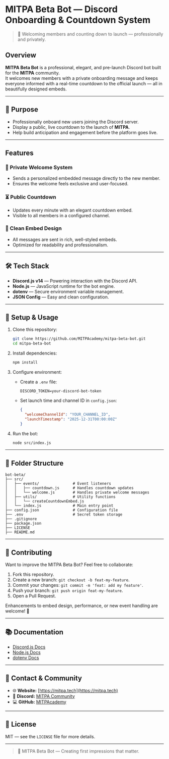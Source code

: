 
# MITPA Beta Bot — Discord Onboarding & Countdown System

> 🤖 Welcoming members and counting down to launch — professionally and privately.

## Overview

**MITPA Beta Bot** is a professional, elegant, and pre-launch Discord bot built for the **MITPA** community.  
It welcomes new members with a private onboarding message and keeps everyone informed with a real-time countdown to the official launch — all in beautifully designed embeds.

---

## 🌟 Purpose

- Professionally onboard new users joining the Discord server.
- Display a public, live countdown to the launch of **MITPA**.
- Help build anticipation and engagement before the platform goes live.

---

## Features

### 🎉 Private Welcome System
- Sends a personalized embedded message directly to the new member.
- Ensures the welcome feels exclusive and user-focused.

### ⏳ Public Countdown
- Updates every minute with an elegant countdown embed.
- Visible to all members in a configured channel.

### 💬 Clean Embed Design
- All messages are sent in rich, well-styled embeds.
- Optimized for readability and professionalism.

---

## 🛠️ Tech Stack

- **Discord.js v14** — Powering interaction with the Discord API.
- **Node.js** — JavaScript runtime for the bot engine.
- **dotenv** — Secure environment variable management.
- **JSON Config** — Easy and clean configuration.

---

## 🔧 Setup & Usage

1. Clone this repository:
   ```bash
   git clone https://github.com/MITPAcademy/mitpa-beta-bot.git
   cd mitpa-beta-bot

2. Install dependencies:

   ```bash
   npm install
   ```

3. Configure environment:

   * Create a `.env` file:

     ```env
     DISCORD_TOKEN=your-discord-bot-token
     ```
   * Set launch time and channel ID in `config.json`:

     ```json
     {
       "welcomeChannelId": "YOUR_CHANNEL_ID",
       "launchTimestamp": "2025-12-31T00:00:00Z"
     }
     ```

4. Run the bot:

   ```bash
   node src/index.js
   ```

---

## 🧱 Folder Structure

```
bot-beta/
├── src/
│   ├── events/               # Event listeners
│   │   ├── countdown.js      # Handles countdown updates
│   │   └── welcome.js        # Handles private welcome messages
│   ├── utils/                # Utility functions
│   │   └── createCountdownEmbed.js
│   └── index.js              # Main entry point
├── config.json               # Configuration file
├── .env                      # Secret token storage
├── .gitignore
├── package.json
├── LICENSE
├── README.md
```

---

## 🤝 Contributing

Want to improve the MITPA Beta Bot? Feel free to collaborate:

1. Fork this repository.
2. Create a new branch: `git checkout -b feat-my-feature`.
3. Commit your changes: `git commit -m 'feat: add my feature'`.
4. Push your branch: `git push origin feat-my-feature`.
5. Open a Pull Request.

Enhancements to embed design, performance, or new event handling are welcome! 💜

---

## 📚 Documentation

* [Discord.js Docs](https://discord.js.org/#/docs)
* [Node.js Docs](https://nodejs.org/en/docs/)
* [dotenv Docs](https://www.npmjs.com/package/dotenv)

---

## 📡 Contact & Community

* 🌐 **Website:** [https://mitpa.tech](https://mitpa.tech)
* 💬 **Discord:** [MITPA Community](https://mitpa.tech/discord)
* 💻 **GitHub:** [MITPAcademy](https://github.com/MITPAcademy)

---

## 📄 License

MIT — see the `LICENSE` file for more details.

---

> 🧠 MITPA Beta Bot — Creating first impressions that matter.
 